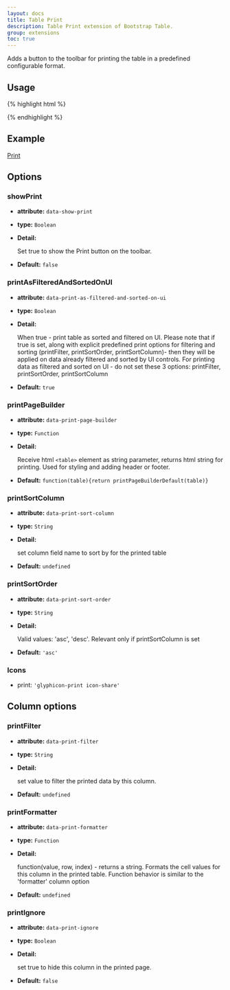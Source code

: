 ```yaml
---
layout: docs
title: Table Print
description: Table Print extension of Bootstrap Table.
group: extensions
toc: true
---
```


Adds a button to the toolbar for printing the table in a predefined configurable format.

## Usage

{% highlight html %}
<script src="extensions/print/bootstrap-table-print.js"></script>
{% endhighlight %}

## Example

[Print](https://examples.bootstrap-table.com/#extensions/print.html)

## Options

### showPrint

- **attribute:** `data-show-print`

- **type:** `Boolean`

- **Detail:**

   Set true to show the Print button on the toolbar.

- **Default:** `false`

### printAsFilteredAndSortedOnUI

- **attribute:** `data-print-as-filtered-and-sorted-on-ui`

- **type:** `Boolean`

- **Detail:**

   When true - print table as sorted and filtered on UI. Please note that if true is set, along with explicit predefined print options for filtering and sorting (printFilter, printSortOrder, printSortColumn)- then they will be applied on data already filtered and sorted by UI controls. For printing data as filtered and sorted on UI - do not set these 3 options: printFilter, printSortOrder, printSortColumn

- **Default:** `true`

### printPageBuilder

- **attribute:** `data-print-page-builder`

- **type:** `Function`

- **Detail:**

   Receive html `<table>` element as string parameter, returns html string for printing. Used for styling and adding header or footer.

- **Default:** `function(table){return printPageBuilderDefault(table)}`

### printSortColumn

- **attribute:** `data-print-sort-column`

- **type:** `String`

- **Detail:**

   set column field name to sort by for the printed table

- **Default:** `undefined`

### printSortOrder

- **attribute:** `data-print-sort-order`

- **type:** `String`

- **Detail:**

   Valid values: 'asc', 'desc'. Relevant only if printSortColumn is set

- **Default:** `'asc'`

### Icons

* print: `'glyphicon-print icon-share'`

## Column options

### printFilter

- **attribute:** `data-print-filter`

- **type:** `String`

- **Detail:**

   set value to filter the printed data by this column.

- **Default:** `undefined`

### printFormatter

- **attribute:** `data-print-formatter`

- **type:** `Function`

- **Detail:**

   function(value, row, index) - returns a string. Formats the cell values for this column in the printed table. Function behavior is similar to the 'formatter' column option

- **Default:** `undefined`

### printIgnore

- **attribute:** `data-print-ignore`

- **type:** `Boolean`

- **Detail:**

   set true to hide this column in the printed page.

- **Default:** `false`
